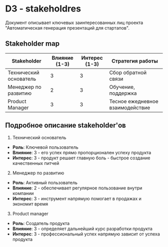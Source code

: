 # D3 - stakeholdres

Документ описывает ключевых заинтересованных лиц проекта "Автоматическая генерация презентаций для стартапов".

## Stakeholder map

| Stakeholder            | Влияние (1-3) | Интерес (1-3) | Стратегия работы         |
|------------------------|---------------|---------------|--------------------------|
| Технический основатель | 3             | 3             | Сбор обратной связи          |
| Менеджер по развитию   | 2             | 3             | Обучение, поддержка      |
| Product Manager        | 3             | 3             | Тесное ежедневное взаимодействие |

## Подробное описание stakeholder'ов

1. Технический основатель
- **Роль**: Ключевой пользователь
- **Влияние**: 3 - его успех прямо пропорционален успеху продукта
- **Интерес**: 3 - продукт решает главную боль - быстрое создание качественных питчей

2. Менеджер по развитию
- **Роль**: Активный пользователь
- **Влияние**: 2 - обеспечивает регулярное пользование внутри компании
- **Интерес**: 3 - инструмент напрямую помогает в продажах и экономит время

3. Product manager
- **Роль**: Создатель продукта
- **Влияние**: 3 - определяет дальнейший курс разработки продукта
- **Интерес**: 3 - профессиональный успех напрямую зависит от успеха продукта


